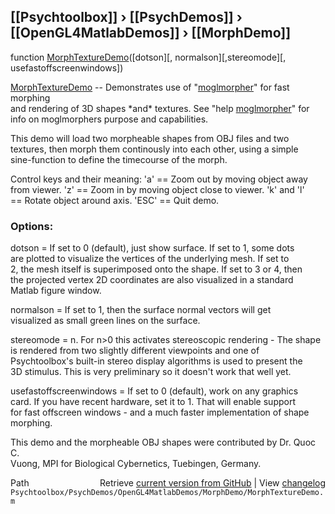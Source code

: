 ## [[Psychtoolbox]] &#8250; [[PsychDemos]] &#8250; [[OpenGL4MatlabDemos]] &#8250; [[MorphDemo]]

function [MorphTextureDemo](MorphTextureDemo)([dotson][, normalson][,stereomode][, usefastoffscreenwindows])  
  
[MorphTextureDemo](MorphTextureDemo) -- Demonstrates use of "[moglmorpher](moglmorpher)" for fast morphing  
and rendering of 3D shapes \*and\* textures. See "help [moglmorpher](moglmorpher)" for  
info on moglmorphers purpose and capabilities.  
  
This demo will load two morpheable shapes from OBJ files and two  
textures, then morph them continously into each other, using a simple  
sine-function to define the timecourse of the morph.  
  
Control keys and their meaning: 'a' == Zoom out by moving object away  
from viewer. 'z' == Zoom in by moving object close to viewer. 'k' and 'l'  
== Rotate object around axis. 'ESC' == Quit demo.  
  
### Options:  
  
dotson = If set to 0 (default), just show surface. If set to 1, some dots  
are plotted to visualize the vertices of the underlying mesh. If set to  
2, the mesh itself is superimposed onto the shape. If set to 3 or 4, then  
the projected vertex 2D coordinates are also visualized in a standard  
Matlab figure window.  
  
normalson = If set to 1, then the surface normal vectors will get  
visualized as small green lines on the surface.  
  
stereomode = n. For n\>0 this activates stereoscopic rendering - The shape  
is rendered from two slightly different viewpoints and one of  
Psychtoolbox's built-in stereo display algorithms is used to present the  
3D stimulus. This is very preliminary so it doesn't work that well yet.  
  
usefastoffscreenwindows = If set to 0 (default), work on any graphics  
card. If you have recent hardware, set it to 1. That will enable support  
for fast offscreen windows - and a much faster implementation of shape  
morphing.  
  
This demo and the morpheable OBJ shapes were contributed by Dr. Quoc C.  
Vuong, MPI for Biological Cybernetics, Tuebingen, Germany.  




<div class="code_header" style="text-align:right;">
  <span style="float:left;">Path&nbsp;&nbsp;</span> <span class="counter">Retrieve <a href=
  "https://raw.github.com/Psychtoolbox-3/Psychtoolbox-3/beta/Psychtoolbox/PsychDemos/OpenGL4MatlabDemos/MorphDemo/MorphTextureDemo.m">current version from GitHub</a> | View <a href=
  "https://github.com/Psychtoolbox-3/Psychtoolbox-3/commits/beta/Psychtoolbox/PsychDemos/OpenGL4MatlabDemos/MorphDemo/MorphTextureDemo.m">changelog</a></span>
</div>
<div class="code">
  <code>Psychtoolbox/PsychDemos/OpenGL4MatlabDemos/MorphDemo/MorphTextureDemo.m</code>
</div>

